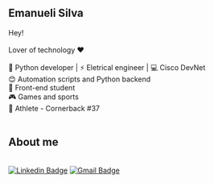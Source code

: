 ## Emanueli Silva

Hey!
<br/>
<br/> Lover of technology :heart:
<br/>
<br/> :snake: Python developer | :zap: Eletrical engineer | :computer: Cisco DevNet 
<br/> :blush: Automation scripts and Python backend 
<br/> :purple_heart: Front-end student 
<br/> :video_game: Games and sports 
<br/> :football: Athlete - Cornerback #37 
<br/>
<br/>
## About me
<br/> [![Linkedin Badge](https://img.shields.io/badge/-LinkedIn-blue?style=flat-square&logo=Linkedin&logoColor=white&link=lhttps://www.linkedin.com/in/emanueli-santos-da-silva-66a76525/)](https://www.linkedin.com/in/emanueli-santos-da-silva-66a76525/) [![Gmail Badge](https://img.shields.io/badge/-Gmail-c14438?style=flat-square&logo=Gmail&logoColor=white&link=mailto:emanuelissilva@hotmail.com )](mailto:emanuelissilva@hotmail.com )

